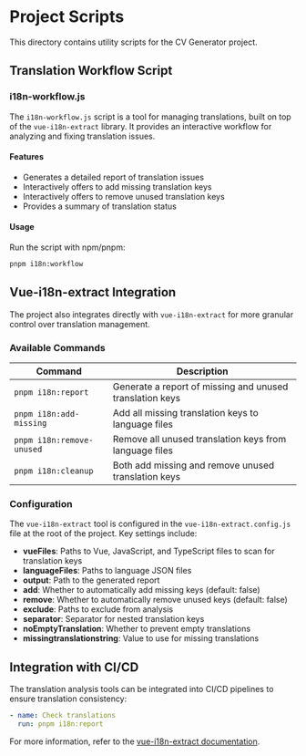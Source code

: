 # Project Scripts

This directory contains utility scripts for the CV Generator project.

## Translation Workflow Script

### i18n-workflow.js

The `i18n-workflow.js` script is a tool for managing translations, built on top of the `vue-i18n-extract` library. It provides an interactive workflow for analyzing and fixing translation issues.

#### Features

- Generates a detailed report of translation issues
- Interactively offers to add missing translation keys
- Interactively offers to remove unused translation keys
- Provides a summary of translation status

#### Usage

Run the script with npm/pnpm:

```bash
pnpm i18n:workflow
```

## Vue-i18n-extract Integration

The project also integrates directly with `vue-i18n-extract` for more granular control over translation management.

### Available Commands

| Command                   | Description                                              |
| ------------------------- | -------------------------------------------------------- |
| `pnpm i18n:report`        | Generate a report of missing and unused translation keys |
| `pnpm i18n:add-missing`   | Add all missing translation keys to language files       |
| `pnpm i18n:remove-unused` | Remove all unused translation keys from language files   |
| `pnpm i18n:cleanup`       | Both add missing and remove unused translation keys      |

### Configuration

The `vue-i18n-extract` tool is configured in the `vue-i18n-extract.config.js` file at the root of the project. Key settings include:

- **vueFiles**: Paths to Vue, JavaScript, and TypeScript files to scan for translation keys
- **languageFiles**: Paths to language JSON files
- **output**: Path to the generated report
- **add**: Whether to automatically add missing keys (default: false)
- **remove**: Whether to automatically remove unused keys (default: false)
- **exclude**: Paths to exclude from analysis
- **separator**: Separator for nested translation keys
- **noEmptyTranslation**: Whether to prevent empty translations
- **missingtranslationstring**: Value to use for missing translations

## Integration with CI/CD

The translation analysis tools can be integrated into CI/CD pipelines to ensure translation consistency:

```yaml
- name: Check translations
  run: pnpm i18n:report
```

For more information, refer to the [vue-i18n-extract documentation](https://github.com/Spittal/vue-i18n-extract).
